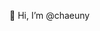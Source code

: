 👋 Hi, I’m @chaeuny

<!---
chaeuny/chaeuny is a ✨ special ✨ repository because its `README.md` (this file) appears on your GitHub profile.
You can click the Preview link to take a look at your changes.
--->
